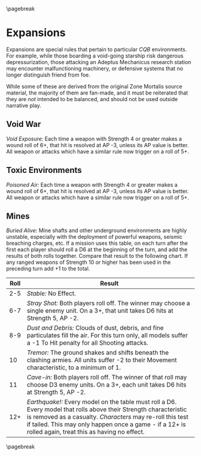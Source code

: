 \pagebreak

# Expansions #

Expansions are special rules that pertain to particular *CQB* environments. For example, while those boarding a void-going starship risk dangerous depressurization, those attacking an Adeptus Mechanicus research station may encounter malfunctioning machinery, or defensive systems that no longer distinguish friend from foe.

While some of these are derived from the original Zone Mortalis source material, the majority of them are fan-made, and it must be reiterated that they are *not* intended to be balanced, and should not be used outside narrative play.

## Void War ##

*Void Exposure:* Each time a weapon with Strength 4 or greater makes a wound roll of 6+, that hit is resolved at AP -3, unless its AP value is better. All weapon or attacks which have a similar rule now trigger on a roll of 5+.

## Toxic Environments ##

*Poisoned Air:* Each time a weapon with Strength 4 or greater makes a wound roll of 6+, that hit is resolved at AP -3, unless its AP value is better. All weapon or attacks which have a similar rule now trigger on a roll of 5+.

## Mines ##

*Buried Alive*: Mine shafts and other underground environments are highly unstable, especially with the deployment of powerful weapons, seismic breaching charges, etc. If a mission uses this table, on each turn after the first each player should roll a D6 at the beginning of the turn, and add the results of both rolls together. Compare that result to the following chart. If any ranged weapons of Strength 10 or higher has been used in the preceding turn add +1 to the total.

| Roll | Result |
|------|--------|
| 2-5    | *Stable:* No Effect.   | 
| 6-7    | *Stray Shot:* Both players roll off. The winner may choose a single enemy unit. On a 3+, that unit takes D6 hits at Strength 5, AP -2.    |
| 8-9    | *Dust and Debris:* Clouds of dust, debris, and fine particulates fill the air. For this turn only, all models suffer a -1 To Hit penalty for all Shooting attacks.    |
| 10   | *Tremor:* The ground shakes and shifts beneath the clashing armies. All units suffer -2 to their Movement characteristic, to a minimum of 1.    |
| 11    | *Cave-in:* Both players roll off. The winner of that roll may choose D3 enemy units. On a 3+, each unit takes D6 hits at Strength 5, AP -2.    |
| 12+    | *Earthquake!:* Every model on the table must roll a D6. Every model that rolls above their Strength characteristic is removed as a casualty. *Characters* may re-roll this test if tailed. This may only happen once a game - if a 12+ is rolled again, treat this as having no effect.   |

\pagebreak